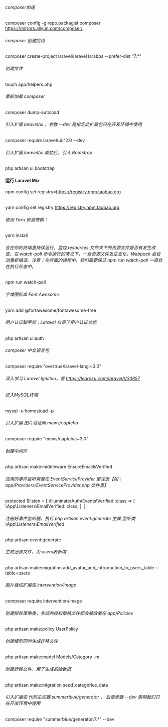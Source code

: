 ###### composer加速
composer config -g repo.packagist composer https://mirrors.aliyun.com/composer/

###### composer 创建应用
composer create-project laravel/laravel larabbs --prefer-dist "7.*"

###### 创建文件
touch app/helpers.php

###### 重新加载 composer
composer dump-autoload

###### 引入扩展 laravel/ui ，参数 --dev 是指定此扩展包只在开发环境中使用
composer require laravel/ui:^2.0 --dev
###### 引入扩展 laravel/ui 成功后，引入 Bootstrap
php artisan ui bootstrap

#### 运行 Laravel Mix
npm config set registry=https://registry.npm.taobao.org
######
yarn config set registry https://registry.npm.taobao.org

###### 使用 Yarn 安装依赖：
yarn install

######  会在你的终端里持续运行，监控 resources 文件夹下的资源文件是否有发生改变。在 watch-poll 命令运行的情况下，一旦资源文件发生变化，Webpack 会自动重新编译。注意：在后面的课程中，我们需要保证 npm run watch-poll 一直处在执行状态中。
npm run watch-poll

###### 字体图标库 Font Awesome
yarn add @fortawesome/fontawesome-free

###### 用户认证脚手架：Laravel 自带了用户认证功能
php artisan ui:auth

###### composer 中文语言包
composer require "overtrue/laravel-lang:~3.0"

###### 深入学习 Laravel Ignition，看 https://learnku.com/laravel/t/33857

###### 进入MySQL终端
mysql -u homestead -p

###### 引入扩展 图片验证码 mews/captcha
composer require "mews/captcha:~3.0"

###### 创建中间件
php artisan make:middleware EnsureEmailIsVerified

###### 应用的事件监听需要在 EventServiceProvider 里注册【如：app/Providers/EventServiceProvider.php 文件里】
protected $listen = [
    \Illuminate\Auth\Events\Verified::class => [
        \App\Listeners\EmailVerified::class,
    ],
];
###### 注册好事件监听器，执行 php artisan event:generate 生成 监听类 \App\Listeners\EmailVerified
php artisan event:generate 

###### 生成迁移文件，为 users表新增 
php artisan make:migration add_avatar_and_introduction_to_users_table --table=users

###### 图片裁切扩展包 intervention/image
composer require intervention/image

###### 创建授权策略类，生成的授权策略文件都会被放置在 app/Policies
php artisan make:policy UserPolicy

###### 创建模型同时生成迁移文件
php artisan make:model Models/Category -m

###### 创建迁移文件，用于生成初始数据
php artisan make:migration seed_categories_data

###### 引入扩展包 代码生成器 summerblue/generator ， 后置参数 --dev 表明我们只在开发环境中使用
composer require "summerblue/generator:7.*" --dev
